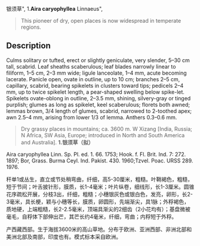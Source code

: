 银须草",
1.**Aira caryophyllea** Linnaeus",

> This pioneer of dry, open places is now widespread in temperate regions.

## Description
Culms solitary or tufted, erect or slightly geniculate, very slender, 5–30 cm tall, scabrid. Leaf sheaths scaberulous; leaf blades narrowly linear to filiform, 1–5 cm, 2–3 mm wide; ligule lanceolate, 1–4 mm, acute becoming lacerate. Panicle open, ovate in outline, up to 10 cm; branches 2–5 cm, capillary, scabrid, bearing spikelets in clusters toward tips; pedicels 2–4 mm, up to twice spikelet length, a pear-shaped swelling below spike-let. Spikelets ovate-oblong in outline, 2–3.5 mm, shining, silvery-gray or tinged purplish; glumes as long as spikelet, keel scaberulous; florets both awned; lemmas brown, 3/4 length of glumes, scabrid, narrowed to 2-toothed apex; awn 2.5–4 mm, arising from lower 1/3 of lemma. Anthers 0.3–0.6 mm.

> Dry grassy places in mountains; ca. 3600 m. W Xizang [India, Russia; N Africa, SW Asia, Europe; introduced in North and South America and Australia].
**1.银须草（拟）**

Aira caryophyllea Linn. Sp. Pl. ed. 1. 66. 1753; Hook. f. Fl. Brit. Ind. 7: 272. 1897; Bor, Grass. Burma Ceyl. Ind. Pakist. 430. 1960;Tzvel. Poac. URSS 289. 1976.

秆单1或丛生，直立或节处稍弯曲，纤细，高5-30厘米，粗糙。叶鞘褐色，粗糙，短于节间；叶舌披针形，膜质，长1-4毫米；叶片纵卷，细线形，长1-3厘米。圆锥花序疏松开展，分枝3出，纤细，粗糙；小穗银灰色或银白色，发亮，卵形，长2-3毫米，具长梗，颖与小穗等长，膜质，卵圆形，先端渐尖，具1脉；外稃褐色，质地硬，上端粗糙，长2-2.5毫米，顶端具渐尖的2细齿（2小花均有）；基盘微被毫毛，自稃体下部伸出芒，其芒长约4毫米，纤细，弯曲；内稃短于外稃。

产西藏西部。生于海拔3600米的高山草地。分布于欧洲、亚洲西部、非洲北部和美洲北部及南部，印度也有。模式标本采自欧洲。
